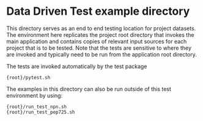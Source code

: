 # Data Driven Test example directory

This directory serves as an end to end testing location for project datasets.
The environment here replicates the project root directory that invokes the 
main application and contains copies of relevant input sources for each project
that is to be tested.
Note that the tests are sensitive to where they are invoked and typically need to be 
run from the application root directory.  

The tests are invoked automatically by the test package
```
{root}/pytest.sh
```

The examples in this directory can also be run outside of this test environment by using:
```
{root}/run_test_npn.sh
{root}/run_test_pep725.sh

